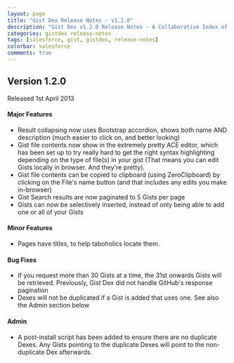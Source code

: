 ```yaml
---
layout: page
title: "Gist Dex Release Notes - v1.2.0"
description: "Gist Dex v1.2.0 Release Notes - A Collaborative Index of Gists for users within an organization"
categories: gistdex release-notes
tags: [salesforce, gist, gistdex, release-notes]
colorbar: salesforce
comments: true
---
```


Version 1.2.0
-------------
Released 1st April 2013

#### Major Features
 -  Result collapsing now uses Bootstrap accordion, shows both name AND description (much easier to click on, and better looking)
 -  Gist file contents now show in the extremely pretty ACE editor, which has been set up to try really hard to get the right syntax highlighting depending on the type of file(s) in your gist (That means you can edit Gists locally in browser. And they're pretty).
 -  Gist file contents can be copied to clipboard (using ZeroClipboard) by clicking on the File's name button (and that includes any edits you make in-browser)
 -  Gist Search results are now paginated to 5 Gists per page
 -  Gists can now be selectively inserted, instead of only being able to add one or all of your Gists

#### Minor Features
 - Pages have titles, to help taboholics locate them.

#### Bug Fixes
 - If you request more than 30 Gists at a time, the 31st onwards Gists will be retrieved. Previously, Gist Dex did not handle GitHub's response pagination
 - Dexes will not be duplicated if a Gist is added that uses one. See also the Admin section below

#### Admin
 - A post-install script has been added to ensure there are no duplicate Dexes. Any Gists pointing to the duplicate Dexes will point to the non-duplicate Dex afterwards.
